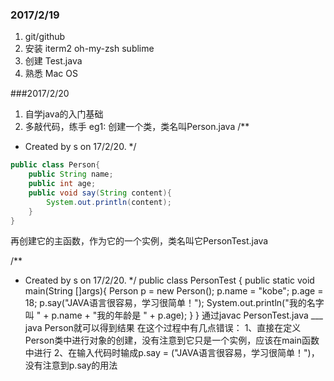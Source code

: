 
### 2017/2/19
1. git/github
2. 安装 iterm2 oh-my-zsh sublime
3. 创建 Test.java
4. 熟悉 Mac OS

###2017/2/20
1. 自学java的入门基础
2. 多敲代码，练手
eg1:
创建一个类，类名叫Person.java
/**
* Created by s on 17/2/20.
*/
```java
public class Person{
    public String name;
    public int age;
    public void say(String content){
        System.out.println(content);
    }
}
```
再创建它的主函数，作为它的一个实例，类名叫它PersonTest.java

/**
 * Created by s on 17/2/20.
 */
public class PersonTest {
    public static void main(String []args){
        Person p = new Person();
        p.name = "kobe";
        p.age  =  18;
        p.say("JAVA语言很容易，学习很简单！");
        System.out.println("我的名字叫 " + p.name + "我的年龄是 " + p.age);
    }
}
通过javac PersonTest.java  ___  java Person就可以得到结果
在这个过程中有几点错误：
1、直接在定义Person类中进行对象的创建，没有注意到它只是一个实例，应该在main函数中进行
2、在输入代码时输成p.say = ("JAVA语言很容易，学习很简单！")，没有注意到p.say的用法



